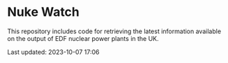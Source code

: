 # Nuke Watch

This repository includes code for retrieving the latest information available on the output of EDF nuclear power plants in the UK.

Last updated: 2023-10-07 17:06